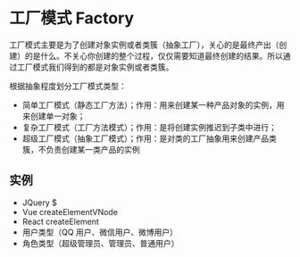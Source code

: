 # 工厂模式 Factory

工厂模式主要是为了创建对象实例或者类簇（抽象工厂），关心的是最终产出（创建）的是什么。不关心你创建的整个过程，仅仅需要知道最终创建的结果。所以通过工厂模式我们得到的都是对象实例或者类簇。

根据抽象程度划分工厂模式类型：

- 简单工厂模式（静态工厂方法）；作用：用来创建某一种产品对象的实例，用来创建单一对象；
- 复杂工厂模式（工厂方法模式）；作用：是将创建实例推迟到子类中进行；
- 超级工厂模式（抽象工厂模式）；作用：是对类的工厂抽象用来创建产品类簇，不负责创建某一类产品的实例

## 实例

- JQuery $
- Vue createElementVNode
- React createElement
- 用户类型（QQ 用户、微信用户、微博用户）
- 角色类型（超级管理员、管理员、普通用户）
